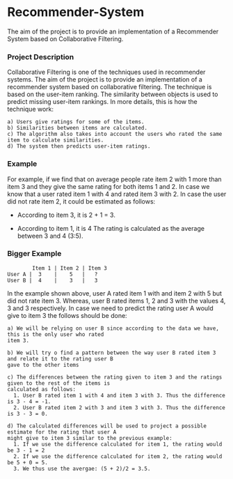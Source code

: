 # Recommender-System
The aim of the project is to provide an implementation of a Recommender System based on Collaborative Filtering.

### Project Description

Collaborative Filtering is one of the techniques used in recommender systems. The aim of the project is
to provide an implementation of a recommender system based on collaborative filtering.
The technique is based on the user-item ranking. The similarity between objects is used to predict missing
user-item rankings. In more details, this is how the technique work:
```
a) Users give ratings for some of the items.
b) Similarities between items are calculated.
c) The algorithm also takes into account the users who rated the same item to calculate similarities.
d) The system then predicts user-item ratings.
```
### Example
For example, if we find that on average people rate item 2 with 1 more than item 3 and they give the
same rating for both items 1 and 2. In case we know that a user rated item 1 with 4 and rated item 3
with 2. In case the user did not rate item 2, it could be estimated as follows:
* According to item 3, it is 2 + 1 = 3.

* According to item 1, it is 4
The rating is calculated as the average between 3 and 4 (3:5).

### Bigger Example
```
        Item 1 | Item 2 | Item 3
User A |  3    |    5   |   ?
User B |  4    |    3   |   3
```
In the example shown above, user A rated item 1 with and item 2 with 5 but did not rate item 3. Whereas,
user B rated items 1, 2 and 3 with the values 4, 3 and 3 respectively. In case we need to predict the rating
user A would give to item 3 the follows should be done:
```
a) We will be relying on user B since according to the data we have, this is the only user who rated
item 3.

b) We will try o find a pattern between the way user B rated item 3 and relate it to the rating user B
gave to the other items

c) The differences between the rating given to item 3 and the ratings given to the rest of the items is
calculated as follows:
  1. User B rated item 1 with 4 and item 3 with 3. Thus the difference is 3 - 4 = -1.
  2. User B rated item 2 with 3 and item 3 with 3. Thus the difference is 3 - 3 = 0.
  
d) The calculated differences will be used to project a possible estimate for the rating that user A
might give to item 3 similar to the previous example:
  1. If we use the difference calculated for item 1, the rating would be 3 - 1 = 2
  2. If we use the difference calculated for item 2, the rating would be 5 + 0 = 5.
  3. We thus use the avergae: (5 + 2)/2 = 3.5.
```
